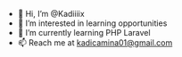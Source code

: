 - 👋 Hi, I’m @Kadiiiix
- 👀 I’m interested in learning opportunities
- 🌱 I’m currently learning PHP Laravel
- 📫 Reach me at kadicamina01@gmail.com

<!---
Kadiiiix/Kadiiiix is a ✨ special ✨ repository because its `README.md` (this file) appears on your GitHub profile.
You can click the Preview link to take a look at your changes.
--->
